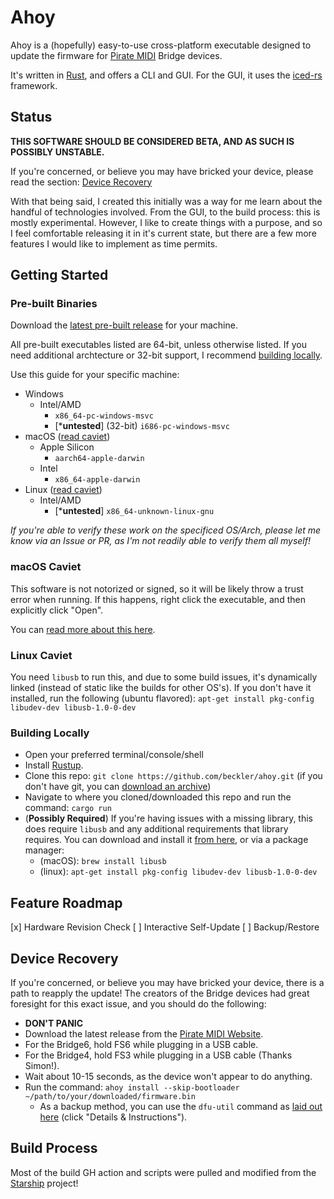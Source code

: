 # Ahoy

Ahoy is a (hopefully) easy-to-use cross-platform executable designed to update the firmware for [Pirate MIDI](https://www.piratemidi.com) Bridge devices.
 
It's written in [Rust](https://www.rust-lang.org), and offers a CLI and GUI. For the GUI, it uses the [iced-rs](https://github.com/iced-rs/iced) framework.

## Status

**THIS SOFTWARE SHOULD BE CONSIDERED BETA, AND AS SUCH IS POSSIBLY UNSTABLE.**

If you're concerned, or believe you may have bricked your device, please read the section: [Device Recovery](#device-recovery)

With that being said, I created this initially was a way for me learn about the handful of technologies involved. From the GUI, to the build process: this is mostly experimental. However, I like to create things with a purpose, and so I feel comfortable releasing it in it's current state, but there are a few more features I would like to implement as time permits.

## Getting Started

### Pre-built Binaries

Download the [latest pre-built release](https://github.com/beckler/ahoy/releases/latest) for your machine.

All pre-built executables listed are 64-bit, unless otherwise listed. If you need additional archtecture or 32-bit support, I recommend [building locally](#building-locally).

Use this guide for your specific machine:
- Windows
  - Intel/AMD
    - `x86_64-pc-windows-msvc`
    - [***untested**] (32-bit) `i686-pc-windows-msvc`
- macOS ([read caviet](#macos-caviet))
  - Apple Silicon 
    - `aarch64-apple-darwin`
  - Intel
    - `x86_64-apple-darwin`
- Linux ([read caviet](#linux-caviet))
  - Intel/AMD
    - [***untested**] `x86_64-unknown-linux-gnu`

_If you're able to verify these work on the specificed OS/Arch, please let me know via an Issue or PR, as I'm not readily able to verify them all myself!_

### macOS Caviet

This software is not notorized or signed, so it will be likely throw a trust error when running.
If this happens, right click the executable, and then explicitly click "Open".

You can [read more about this here](https://support.apple.com/en-us/HT202491).

### Linux Caviet

You need `libusb` to run this, and due to some build issues, it's dynamically linked (instead of static like the builds for other OS's). If you don't have it installed, run the following (ubuntu flavored): `apt-get install pkg-config libudev-dev libusb-1.0-0-dev`

### Building Locally

- Open your preferred terminal/console/shell
- Install [Rustup](https://rustup.rs/).
- Clone this repo: `git clone https://github.com/beckler/ahoy.git` (if you don't have git, you can [download an archive](https://github.com/beckler/ahoy/archive/refs/heads/main.zip))
- Navigate to where you cloned/downloaded this repo and run the command: `cargo run`
- (**Possibly Required**) If you're having issues with a missing library, this does require `libusb` and any additional requirements that library requires. You can download and install it [from here](https://libusb.info/), or via a package manager:
  - (macOS): `brew install libusb`
  - (linux): `apt-get install pkg-config libudev-dev libusb-1.0-0-dev`

## Feature Roadmap

[x] Hardware Revision Check
[ ] Interactive Self-Update
[ ] Backup/Restore

## Device Recovery 

If you're concerned, or believe you may have bricked your device, there is a path to reapply the update! The creators of the Bridge devices had great foresight for this exact issue, and you should do the following:

- **DON'T PANIC**
- Download the latest release from the [Pirate MIDI Website](https://learn.piratemidi.com/software/downloads).
- For the Bridge6, hold FS6 while plugging in a USB cable.
- For the Bridge4, hold FS3 while plugging in a USB cable (Thanks Simon!).
- Wait about 10-15 seconds, as the device won't appear to do anything.
- Run the command: `ahoy install --skip-bootloader ~/path/to/your/downloaded/firmware.bin`
  - As a backup method, you can use the `dfu-util` command as [laid out here](https://learn.piratemidi.com/software/downloads) (click "Details & Instructions").


## Build Process

Most of the build GH action and scripts were pulled and modified from the [Starship](https://github.com/starship/starship/) project!
